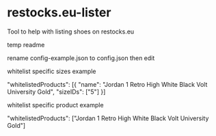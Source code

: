 # restocks.eu-lister
Tool to help with listing shoes on restocks.eu

temp readme

rename config-example.json to config.json then edit

whitelist specific sizes example

  "whitelistedProducts": [{ "name": "Jordan 1 Retro High White Black Volt University Gold", "sizeIDs": ["5"] }]

whitelist specific product example

  "whitelistedProducts": ["Jordan 1 Retro High White Black Volt University Gold"]
